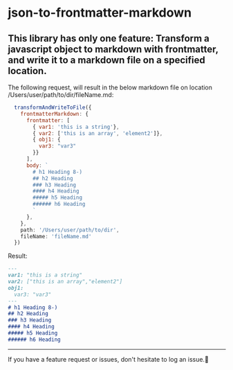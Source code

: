 # json-to-frontmatter-markdown

This library has only one feature:
Transform a javascript object to markdown with frontmatter, and write it to a markdown file on a specified location.
-----

The following request, will result in the below markdown file on location /Users/user/path/to/dir/fileName.md:
```javascript
  transformAndWriteToFile({
    frontmatterMarkdown: {
      frontmatter: [
        { var1: 'this is a string'},
        { var2: ['this is an array', 'element2']},
        { obj1: {
          var3: "var3"
        }}
      ],
      body: `
        # h1 Heading 8-)
        ## h2 Heading
        ### h3 Heading
        #### h4 Heading
        ##### h5 Heading
        ###### h6 Heading
        `
      },
    },
    path: '/Users/user/path/to/dir',
    fileName: 'fileName.md'
  })
```  

Result:
```markdown
---
var1: "this is a string"
var2: ["this is an array","element2"]
obj1:
  var3: "var3"
---
# h1 Heading 8-)
## h2 Heading
### h3 Heading
#### h4 Heading
##### h5 Heading
###### h6 Heading
```

----
If you have a feature request or issues, don't hesitate to log an issue.🙏
